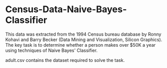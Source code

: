 # Census-Data-Naive-Bayes-Classifier

This data was extracted from the 1994 Census bureau database by Ronny Kohavi and Barry
Becker (Data Mining and Visualization, Silicon Graphics). The key task is to determine whether
a person makes over $50K a year using techniques of Naive Bayes' Classifier.

adult.csv contains the dataset required to solve the task.
